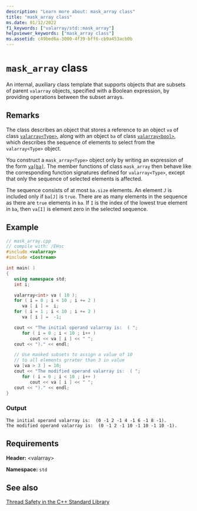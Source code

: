 ```yaml
---
description: "Learn more about: mask_array class"
title: "mask_array class"
ms.date: 01/12/2022
f1_keywords: ["valarray/std::mask_array"]
helpviewer_keywords: ["mask_array class"]
ms.assetid: c49bed6a-3000-4f39-bff6-cb9a453acb0b
---
```

# `mask_array` class

An internal, auxiliary class template that supports objects that are subsets of parent `valarray` objects, specified with a Boolean expression, by providing operations between the subset arrays.

## Remarks

The class describes an object that stores a reference to an object `va` of class [`valarray<Type>`](../standard-library/valarray-class.md), along with an object `ba` of class [`valarray<bool>`](../standard-library/valarray-bool-class.md), which describes the sequence of elements to select from the `valarray<Type>` object.

You construct a `mask_array<Type>` object only by writing an expression of the form [`va[ba]`](../standard-library/valarray-class.md#op_at). The member functions of class `mask_array` then behave like the corresponding function signatures defined for `valarray<Type>`, except that only the sequence of selected elements is affected.

The sequence consists of at most `ba.size` elements. An element *`J`* is included only if `ba[J]` is `true`. There are as many elements in the sequence as there are `true` elements in `ba`. If `I` is the index of the lowest true element in `ba`, then `va[I]` is element zero in the selected sequence.

## Example

```cpp
// mask_array.cpp
// compile with: /EHsc
#include <valarray>
#include <iostream>

int main( )
{
   using namespace std;
   int i;

   valarray<int> va ( 10 );
   for ( i = 0 ; i < 10 ; i += 2 )
      va [ i ] =  i;
   for ( i = 1 ; i < 10 ; i += 2 )
      va [ i ] =  -1;

   cout << "The initial operand valarray is:  ( ";
      for ( i = 0 ; i < 10 ; i++ )
         cout << va [ i ] << " ";
   cout << ")." << endl;

   // Use masked subsets to assign a value of 10
   // to all elements grrater than 3 in value
   va [va > 3 ] = 10;
   cout << "The modified operand valarray is:  ( ";
      for ( i = 0 ; i < 10 ; i++ )
         cout << va [ i ] << " ";
   cout << ")." << endl;
}
```

### Output

```Output
The initial operand valarray is:  (0 -1 2 -1 4 -1 6 -1 8 -1).
The modified operand valarray is:  (0 -1 2 -1 10 -1 10 -1 10 -1).
```

## Requirements

**Header:** \<valarray>

**Namespace:** `std`

## See also

[Thread Safety in the C++ Standard Library](../standard-library/thread-safety-in-the-cpp-standard-library.md)
